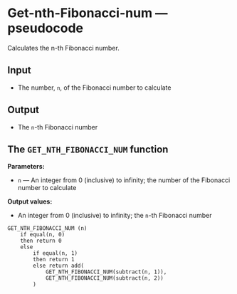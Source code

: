 # Get-nth-Fibonacci-num — pseudocode

Calculates the n-th Fibonacci number.

## Input

- The number, `n`, of the Fibonacci number to calculate

## Output

- The `n`-th Fibonacci number

## The `GET_NTH_FIBONACCI_NUM` function

**Parameters:**

- `n` — An integer from 0 (inclusive) to infinity; the number of the Fibonacci number to calculate

**Output values:**

- An integer from 0 (inclusive) to infinity; the `n`-th Fibonacci number

```
GET_NTH_FIBONACCI_NUM (n)
	if equal(n, 0)
	then return 0
 	else
		if equal(n, 1)
		then return 1
		else return add(
			GET_NTH_FIBONACCI_NUM(subtract(n, 1)),
			GET_NTH_FIBONACCI_NUM(subtract(n, 2))
		)
```
